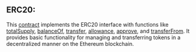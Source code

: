 ## ERC20:

This [contract](https://github.com/yetanotherco/aligned_layer_testnet/blob/main/contracts/src/ERC20Mock.sol) implements the ERC20 interface with functions like [totalSupply](https://github.com/yetanotherco/aligned_layer_testnet/blob/main/contracts/src/ERC20Mock.sol#L47), [balanceOf](https://github.com/yetanotherco/aligned_layer_testnet/blob/main/contracts/src/ERC20Mock.sol#L54), [transfer](https://github.com/yetanotherco/aligned_layer_testnet/blob/main/contracts/src/ERC20Mock.sol#L72), [allowance](https://github.com/yetanotherco/aligned_layer_testnet/blob/main/contracts/src/ERC20Mock.sol#L84), [approve](https://github.com/yetanotherco/aligned_layer_testnet/blob/main/contracts/src/ERC20Mock.sol#L101), and [transferFrom](https://github.com/yetanotherco/aligned_layer_testnet/blob/main/contracts/src/ERC20Mock.sol#L124). It provides basic functionality for managing and transferring tokens in a decentralized manner on the Ethereum blockchain.
